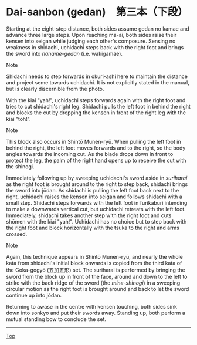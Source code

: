 # Dai-sanbon (gedan)　第三本（下段）

Starting at the eight-step distance, both sides assume gedan no kamae and advance three large steps. Upon reaching ma-ai, both sides raise their kensen into seigan while judging each other's composure. Sensing no weakness in shidachi, uchidachi steps back with the right foot and brings the sword into *naname-gedan* (i.e. wakigamae).

> [!NOTE]
> Shidachi needs to step forwards in okuri-ashi here to maintain the distance and project seme towards uchidachi. It is not explicitly stated in the manual, but is clearly discernible from the photo.

With the kiai "yah!", uchidachi steps forwards again with the right foot and tries to cut shidachi's right leg. Shidachi pulls the left foot in behind the right and blocks the cut by dropping the kensen in front of the right leg with the kiai "toh!".

> [!NOTE]
> This block also occurs in Shintō Munen-ryū. When pulling the left foot in behind the right, the left foot moves forwards and to the right, so the body angles towards the incoming cut. As the blade drops down in front to protect the leg, the palm of the right hand opens up to receive the cut with the shinogi.

Immediately following up by sweeping uchidachi's sword aside in *suriharai* as the right foot is brought around to the right to step back, shidachi brings the sword into jōdan. As shidachi is pulling the left foot back next to the right, uchidachi raises the kensen into seigan and follows shidachi with a small step. Shidachi steps forwards with the left foot in furikaburi intending to make a downwards vertical cut, but uchidachi retreats with the left foot. Immediately, shidachi takes another step with the right foot and cuts shōmen with the kiai "yah!". Uchidachi has no choice but to step back with the right foot and block horizontally with the tsuka to the right and arms crossed.

> [!NOTE]
> Again, this technique appears in Shintō Munen-ryū, and nearly the whole kata from shidachi's initial block onwards is copied from the third kata of the Goka-gogyō (五加五形) set. The suriharai is performed by bringing the sword from the block up in front of the face, around and down to the left to strike with the back ridge of the sword (the *mine-shinogi*) in a sweeping circular motion as the right foot is brought around and back to let the sword continue up into jōdan.

Returning to awase in the centre with kensen touching, both sides sink down into sonkyo and put their swords away. Standing up, both perform a mutual standing bow to conclude the set.

----

[Top](README.md)
